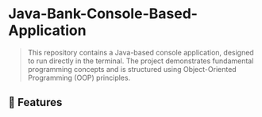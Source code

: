 # Java-Bank-Console-Based-Application
> This repository contains a Java-based console application, designed to run directly in the terminal. The project demonstrates fundamental programming concepts and is structured using Object-Oriented Programming (OOP) principles.

## 📌 Features
